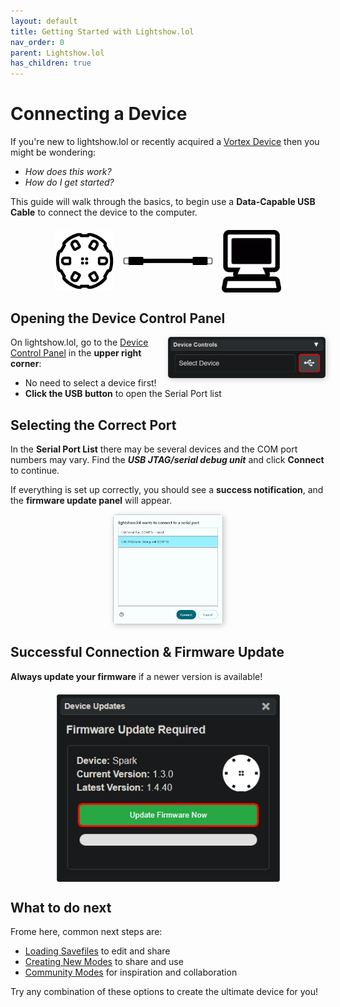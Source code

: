 ```yaml
---
layout: default
title: Getting Started with Lightshow.lol 
nav_order: 0
parent: Lightshow.lol
has_children: true
---
```


<style>
.image-container {
  display: flex;
  justify-content: center;
  align-items: center;
  gap: 15px;
  margin: 0 auto;
  padding: 0 15px;
  margin-top: 20px;
}

.image-container img {
  /* Adjust max-width as needed for your layout */
  max-width: 20%;
  height: auto;
  display: block;
}
</style>

# Connecting a Device
If you're new to lightshow.lol or recently acquired a [Vortex Device](vortex_devices.html) then you might be wondering:
- *How does this work?*
- *How do I get started?*

This guide will walk through the basics, to begin use a **Data-Capable USB Cable** to connect the device to the computer.

<div class="image-container">
    <img src="assets/images/vortex-device.png" alt="Vortex Device">
    <img style="max-width:30%" src="assets/images/USB-Cable.png" alt="USB Cable">
    <img src="assets/images/computer-icon.png" alt="Computer">
</div>

## Opening the Device Control Panel

<div style="max-width: 50%; text-align: right; margin: 0px; float:right;">
  <img src="assets/images/lightshow-lol-device-panel-connect.png" style="box-shadow: 2px 2px 10px rgba(0, 0, 0, 0.2); border-radius: 5px;">
</div>

On lightshow.lol, go to the [Device Control Panel](lightshow_lol_device_controls.html) in the **upper right corner**:

 - No need to select a device first!
 - **Click the USB button** to open the Serial Port list

## Selecting the Correct Port
In the **Serial Port List** there may be several devices and the COM port numbers may vary. Find the ***USB JTAG/serial debug unit*** and click **Connect** to continue.

If everything is set up correctly, you should see a **success notification**, and the **firmware update panel** will appear.

<div style="text-align: center; margin: 0 auto; max-width: 35%;">
  <img src="assets/images/lightshow-lol-ports.png" style="box-shadow: 2px 2px 10px rgba(0, 0, 0, 0.2); border-radius: 5px;">
</div>

## Successful Connection & Firmware Update

**Always update your firmware** if a newer version is available!

<div style="text-align: center; max-width: 700px; margin: 20px auto;">
  <div style="display: flex; flex-direction: column; align-items: center; gap: 15px;">
    <img height="300" src="assets/images/spark-firmware-update.png" alt="Firmware Update Panel">
  </div>
</div>

## What to do next

Frome here, common next steps are:

 - [Loading Savefiles](pulling_modes.html) to edit and share
 - [Creating New Modes](creating_modes.html) to share and use
 - [Community Modes](community.html) for inspiration and collaboration

Try any combination of these options to create the ultimate device for you!

